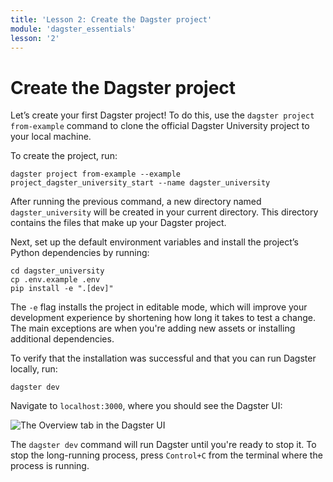 ```yaml
---
title: 'Lesson 2: Create the Dagster project'
module: 'dagster_essentials'
lesson: '2'
---
```


# Create the Dagster project

Let’s create your first Dagster project! To do this, use the `dagster project from-example` command to clone the official Dagster University project to your local machine.

To create the project, run:

```shell
dagster project from-example --example project_dagster_university_start --name dagster_university
```

After running the previous command, a new directory named `dagster_university` will be created in your current directory. This directory contains the files that make up your Dagster project.

Next, set up the default environment variables and install the project’s Python dependencies by running:

<!-- TODO: ADD WINDOWS VERSION AND TAB COMPONENT -->

```shell
cd dagster_university
cp .env.example .env
pip install -e ".[dev]"
```

The `-e` flag installs the project in editable mode, which will improve your development experience by shortening how long it takes to test a change. The main exceptions are when you're adding new assets or installing additional dependencies.

To verify that the installation was successful and that you can run Dagster locally, run:

```shell
dagster dev
```

Navigate to `localhost:3000`, where you should see the Dagster UI:

![The Overview tab in the Dagster UI](/images/dagster-essentials/lesson-2/dagster-ui.png)

The `dagster dev` command will run Dagster until you're ready to stop it. To stop the long-running process, press `Control+C` from the terminal where the process is running.

